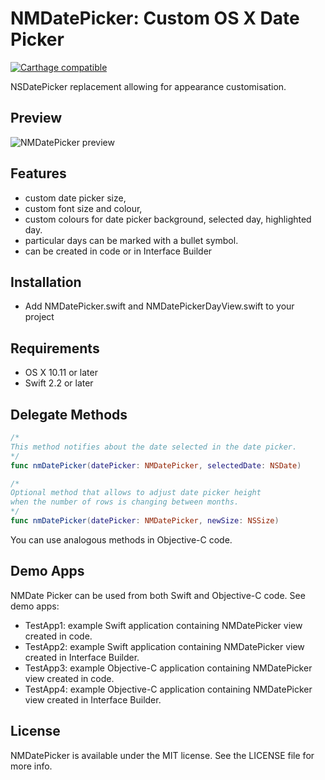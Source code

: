 NMDatePicker: Custom OS X Date Picker 
=====================================

[![Carthage compatible](https://img.shields.io/badge/Carthage-compatible-4BC51D.svg?style=flat)](https://github.com/Carthage/Carthage)

NSDatePicker replacement allowing for appearance customisation.

## Preview
![NMDatePicker preview](http://netmedia.home.pl/github/nmdatepicker/nmdatepicker-preview2.png)

## Features
- custom date picker size,
- custom font size and colour,
- custom colours for date picker background, selected day, highlighted day.
- particular days can be marked with a bullet symbol.
- can be created in code or in Interface Builder

## Installation
- Add NMDatePicker.swift and NMDatePickerDayView.swift to your project

## Requirements
- OS X 10.11 or later
- Swift 2.2 or later

## Delegate Methods
```swift
/* 
This method notifies about the date selected in the date picker.
*/
func nmDatePicker(datePicker: NMDatePicker, selectedDate: NSDate)   
```

```swift
/*
Optional method that allows to adjust date picker height   
when the number of rows is changing between months.    
*/
func nmDatePicker(datePicker: NMDatePicker, newSize: NSSize) 
```
You can use analogous methods in Objective-C code.


## Demo Apps
NMDate Picker can be used from both Swift and Objective-C code. See demo apps:
- TestApp1: example Swift application containing NMDatePicker view created in code.
- TestApp2: example Swift application containing NMDatePicker view created in Interface Builder.
- TestApp3: example Objective-C application containing NMDatePicker view created in code.
- TestApp4: example Objective-C application containing NMDatePicker view created in Interface Builder.


## License
NMDatePicker is available under the MIT license. See the LICENSE file for more info.

